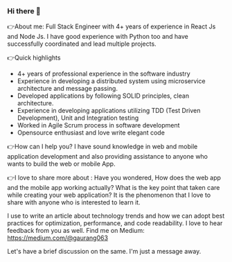 ### Hi there 👋

👉About me:
Full Stack Engineer with 4+ years of experience in React Js and Node Js. I have good experience with Python too and have successfully coordinated and lead multiple projects.

👉Quick highlights
- 4+ years of professional experience in the software industry
- Experience in developing a distributed system using microservice architecture and message passing.
- Developed applications by following SOLID principles, clean architecture.
- Experience in developing applications utilizing TDD (Test Driven Development), Unit and Integration testing
- Worked in Agile Scrum process in software development
- Opensource enthusiast and love write elegant code

👉How can I help you?
I have sound knowledge in web and mobile application development and also providing assistance to anyone who wants to build the web or mobile App.

👉I love to share more about :
Have you wondered, How does the web app and the mobile app working actually? What is the key point that taken care while creating your web application? It is the phenomenon that I love to share with anyone who is interested to learn it.

I use to write an article about technology trends and how we can adopt best practices for optimization, performance, and code readability.
I love to hear feedback from you as well.
Find me on Medium: https://medium.com/@gaurang063

Let's have a brief discussion on the same.
I'm just a message away. 

<!--
**gaurang-doshi/gaurang-doshi** is a ✨ _special_ ✨ repository because its `README.md` (this file) appears on your GitHub profile.

Here are some ideas to get you started:

- 🔭 I’m currently working on ...
- 🌱 I’m currently learning ...
- 👯 I’m looking to collaborate on ...
- 🤔 I’m looking for help with ...
- 💬 Ask me about ...
- 📫 How to reach me: ...
- 😄 Pronouns: ...
- ⚡ Fun fact: ...
-->
